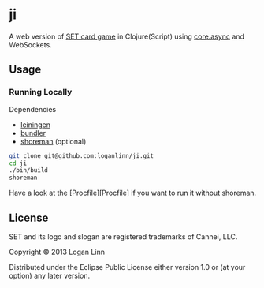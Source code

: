 # ji

A web version of [SET card game](http://www.setgame.com/set) in Clojure(Script)
using [core.async](https://github.com/clojure/core.async) and WebSockets.

## Usage

### Running Locally

Dependencies
*   [leiningen](https://github.com/technomancy/leiningen)
*   [bundler](http://bundler.io/)
*   [shoreman](https://github.com/hecticjeff/shoreman) (optional)

```sh
git clone git@github.com:loganlinn/ji.git
cd ji
./bin/build
shoreman
```

Have a look at the [Procfile][Procfile] if you want to run it without shoreman.


## License

SET and its logo and slogan are registered trademarks of Cannei, LLC.

Copyright © 2013 Logan Linn

Distributed under the Eclipse Public License either version 1.0 or (at
your option) any later version.
